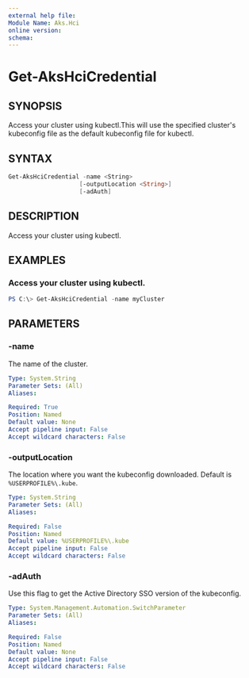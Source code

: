 ```yaml
---
external help file: 
Module Name: Aks.Hci
online version: 
schema: 
---
```


# Get-AksHciCredential

## SYNOPSIS
Access your cluster using kubectl.This will use the specified cluster's kubeconfig file as the default kubeconfig file for kubectl.

## SYNTAX

```powershell
Get-AksHciCredential -name <String>
                    [-outputLocation <String>]
                    [-adAuth]
```

## DESCRIPTION
Access your cluster using kubectl.

## EXAMPLES

### Access your cluster using kubectl.
```powershell
PS C:\> Get-AksHciCredential -name myCluster
```

## PARAMETERS

### -name
The name of the cluster.

```yaml
Type: System.String
Parameter Sets: (All)
Aliases:

Required: True
Position: Named
Default value: None
Accept pipeline input: False
Accept wildcard characters: False
```

### -outputLocation
The location where you want the kubeconfig downloaded. Default is `%USERPROFILE%\.kube`.

```yaml
Type: System.String
Parameter Sets: (All)
Aliases:

Required: False
Position: Named
Default value: %USERPROFILE%\.kube
Accept pipeline input: False
Accept wildcard characters: False
```

### -adAuth
Use this flag to get the Active Directory SSO version of the kubeconfig.

```yaml
Type: System.Management.Automation.SwitchParameter
Parameter Sets: (All)
Aliases:

Required: False
Position: Named
Default value: None
Accept pipeline input: False
Accept wildcard characters: False
```
